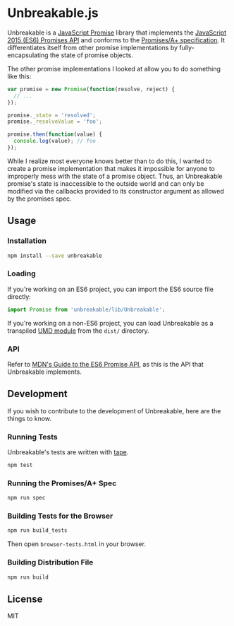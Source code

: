 # Unbreakable.js

Unbreakable is a [JavaScript Promise][js_promises] library that implements the
[JavaScript 2015 (ES6) Promises API][es6_promises] and conforms to the
[Promises/A+ specification][promises_aplus]. It differentiates itself from other
promise implementations by fully-encapsulating the state of promise objects.

The other promise implementations I looked at allow you to do something like
this:

```javascript
var promise = new Promise(function(resolve, reject) {
  // ...
});

promise._state = 'resolved';
promise._resolveValue = 'foo';

promise.then(function(value) {
  console.log(value); // foo
});
```

While I realize most everyone knows better than to do this, I wanted to create
a promise implementation that makes it impossible for anyone to improperly
mess with the state of a promise object. Thus, an Unbreakable promise's state is
inaccessible to the outside world and can only be modified via the callbacks
provided to its constructor argument as allowed by the promises spec.

[js_promises]: https://www.promisejs.org/
[es6_promises]: https://developer.mozilla.org/en-US/docs/Web/JavaScript/Reference/Global_Objects/Promise
[promises_aplus]: https://promisesaplus.com/

## Usage

### Installation

```bash
npm install --save unbreakable
```

### Loading

If you're working on an ES6 project, you can import the ES6 source file
directly:

```javascript
import Promise from 'unbreakable/lib/Unbreakable';
```

If you're working on a non-ES6 project, you can load Unbreakable as a
transpiled [UMD module][umd] from the `dist/` directory.

[umd]: https://github.com/umdjs/umd

### API

Refer to [MDN's Guide to the ES6 Promise API][es6_promises], as this is the API
that Unbreakable implements.

## Development

If you wish to contribute to the development of Unbreakable, here are the things
to know.

### Running Tests

Unbreakable's tests are written with [tape][tape].

```bash
npm test
```

[tape]: https://github.com/substack/tape

### Running the Promises/A+ Spec

```bash
npm run spec
```

### Building Tests for the Browser

```bash
npm run build_tests
```

Then open `browser-tests.html` in your browser.

### Building Distribution File

```bash
npm run build
```

## License

MIT
